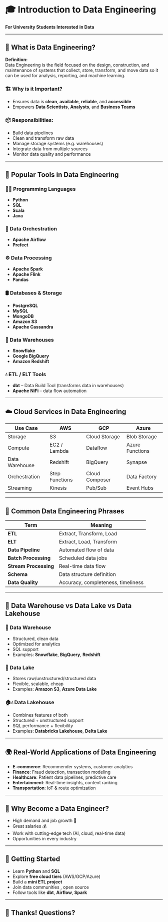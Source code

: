# 🎓 Introduction to Data Engineering
**For University Students Interested in Data**

---

## 🧠 What is Data Engineering?

**Definition:**  
Data Engineering is the field focused on the design, construction, and maintenance of systems that collect, store, transform, and move data so it can be used for analysis, reporting, and machine learning.

### 🏗️ Why is it Important?
- Ensures data is **clean**, **available**, **reliable**, and **accessible**
- Empowers **Data Scientists**, **Analysts**, and **Business Teams**

### 📦 Responsibilities:
- Build data pipelines
- Clean and transform raw data
- Manage storage systems (e.g. warehouses)
- Integrate data from multiple sources
- Monitor data quality and performance


---

## 🔧 Popular Tools in Data Engineering

### 👨‍💻 Programming Languages
- **Python** 
- **SQL** 
- **Scala** 
- **Java** 

### 🔄 Data Orchestration
- **Apache Airflow** 
- **Prefect** 


### ⚙️ Data Processing
- **Apache Spark** 
- **Apache Flink** 
- **Pandas** 

### 🛢️ Databases & Storage
- **PostgreSQL**
- **MySQL** 
- **MongoDB**
- **Amazon S3**
- **Apache Cassandra**

### 🧱 Data Warehouses
- **Snowflake**
- **Google BigQuery**
- **Amazon Redshift**

### 💧 ETL / ELT Tools
- **dbt** – Data Build Tool (transforms data in warehouses)
- **Apache NiFi** – data flow automation
  

---

## ☁️ Cloud Services in Data Engineering

| Use Case | AWS | GCP | Azure |
|----------|-----|-----|-------|
| Storage | S3 | Cloud Storage | Blob Storage |
| Compute | EC2 / Lambda | Dataflow | Azure Functions |
| Data Warehouse | Redshift | BigQuery | Synapse |
| Orchestration | Step Functions | Cloud Composer | Data Factory |
| Streaming | Kinesis | Pub/Sub | Event Hubs |

---

## 💬 Common Data Engineering Phrases

| Term | Meaning |
|------|--------|
| **ETL** | Extract, Transform, Load |
| **ELT** | Extract, Load, Transform |
| **Data Pipeline** | Automated flow of data |
| **Batch Processing** | Scheduled data jobs |
| **Stream Processing** | Real-time data flow |
| **Schema** | Data structure definition |
| **Data Quality** | Accuracy, completeness, timeliness |


---

## 🧊 Data Warehouse vs Data Lake vs Data Lakehouse

### 🏢 Data Warehouse
- Structured, clean data
- Optimized for analytics
- SQL support
- Examples: **Snowflake**, **BigQuery**, **Redshift**

### 🌊 Data Lake
- Stores raw/unstructured/structured data
- Flexible, scalable, cheap
- Examples: **Amazon S3**, **Azure Data Lake**

### 🏠💧 Data Lakehouse
- Combines features of both
- Structured + unstructured support
- SQL performance + flexibility
- Examples: **Databricks Lakehouse**, **Delta Lake**

---

## 🌍 Real-World Applications of Data Engineering

- **E-commerce**: Recommender systems, customer analytics
- **Finance**: Fraud detection, transaction modeling
- **Healthcare**: Patient data pipelines, predictive care
- **Entertainment**: Real-time insights, content ranking
- **Transportation**: IoT & route optimization

---

## 🎯 Why Become a Data Engineer?

- High demand and job growth 🚀
- Great salaries 💰
- Work with cutting-edge tech (AI, cloud, real-time data)
- Opportunities in every industry

---

## 🧭 Getting Started

- Learn **Python** and **SQL**
- Explore **free cloud tiers** (AWS/GCP/Azure)
- Build a **mini ETL project**
- Join data communities , open source
- Follow tools like **dbt**, **Airflow**, **Spark**

---

## 🚀 Thanks! Questions?


